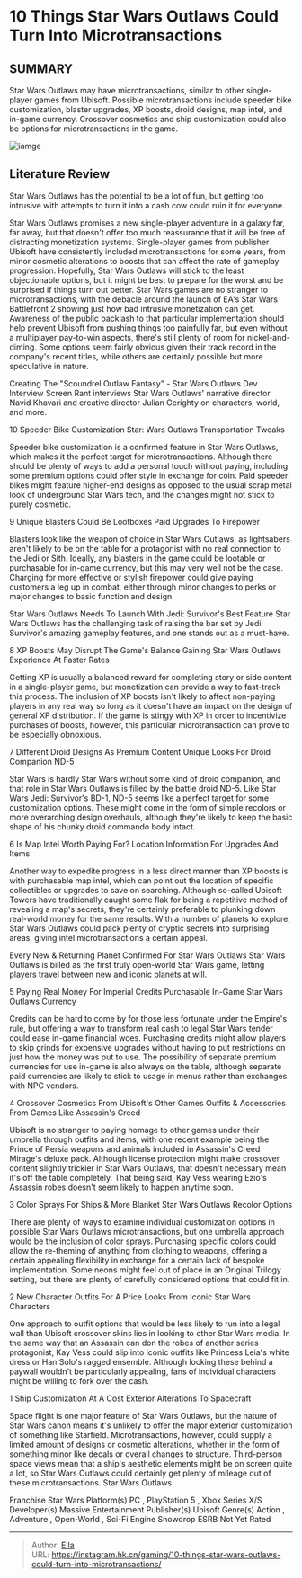 # 10 Things Star Wars Outlaws Could Turn Into Microtransactions


## SUMMARY 


 Star Wars Outlaws may have microtransactions, similar to other single-player games from Ubisoft. 
 Possible microtransactions include speeder bike customization, blaster upgrades, XP boosts, droid designs, map intel, and in-game currency. 
 Crossover cosmetics and ship customization could also be options for microtransactions in the game. 

![iamge](https://static1.srcdn.com/wordpress/wp-content/uploads/2023/06/star-wars-outlaws-with-a-ship-from-shadows-of-the-empire-in-the-corner.jpg)

## Literature Review

Star Wars Outlaws has the potential to be a lot of fun, but getting too intrusive with attempts to turn it into a cash cow could ruin it for everyone.




Star Wars Outlaws promises a new single-player adventure in a galaxy far, far away, but that doesn&#39;t offer too much reassurance that it will be free of distracting monetization systems. Single-player games from publisher Ubisoft have consistently included microtransactions for some years, from minor cosmetic alterations to boosts that can affect the rate of gameplay progression. Hopefully, Star Wars Outlaws will stick to the least objectionable options, but it might be best to prepare for the worst and be surprised if things turn out better.
Star Wars games are no stranger to microtransactions, with the debacle around the launch of EA&#39;s Star Wars Battlefront 2 showing just how bad intrusive monetization can get. Awareness of the public backlash to that particular implementation should help prevent Ubisoft from pushing things too painfully far, but even without a multiplayer pay-to-win aspects, there&#39;s still plenty of room for nickel-and-diming. Some options seem fairly obvious given their track record in the company&#39;s recent titles, while others are certainly possible but more speculative in nature.
            
 
 Creating The &#34;Scoundrel Outlaw Fantasy&#34; - Star Wars Outlaws Dev Interview 
Screen Rant interviews Star Wars Outlaws&#39; narrative director Navid Khavari and creative director Julian Gerighty on characters, world, and more.












 








 10  Speeder Bike Customization 
Star: Wars Outlaws Transportation Tweaks


 







Speeder bike customization is a confirmed feature in Star Wars Outlaws, which makes it the perfect target for microtransactions. Although there should be plenty of ways to add a personal touch without paying, including some premium options could offer style in exchange for coin. Paid speeder bikes might feature higher-end designs as opposed to the usual scrap metal look of underground Star Wars tech, and the changes might not stick to purely cosmetic.





 9  Unique Blasters Could Be Lootboxes 
Paid Upgrades To Firepower
        

Blasters look like the weapon of choice in Star Wars Outlaws, as lightsabers aren&#39;t likely to be on the table for a protagonist with no real connection to the Jedi or Sith. Ideally, any blasters in the game could be lootable or purchasable for in-game currency, but this may very well not be the case. Charging for more effective or stylish firepower could give paying customers a leg up in combat, either through minor changes to perks or major changes to basic function and design.
            
 
 Star Wars Outlaws Needs To Launch With Jedi: Survivor&#39;s Best Feature 
Star Wars Outlaws has the challenging task of raising the bar set by Jedi: Survivor&#39;s amazing gameplay features, and one stands out as a must-have. 








 8  XP Boosts May Disrupt The Game&#39;s Balance 
Gaining Star Wars Outlaws Experience At Faster Rates
        

Getting XP is usually a balanced reward for completing story or side content in a single-player game, but monetization can provide a way to fast-track this process. The inclusion of XP boosts isn&#39;t likely to affect non-paying players in any real way so long as it doesn&#39;t have an impact on the design of general XP distribution. If the game is stingy with XP in order to incentivize purchases of boosts, however, this particular microtransaction can prove to be especially obnoxious.





 7  Different Droid Designs As Premium Content 
Unique Looks For Droid Companion ND-5
        

Star Wars is hardly Star Wars without some kind of droid companion, and that role in Star Wars Outlaws is filled by the battle droid ND-5. Like Star Wars Jedi: Survivor&#39;s BD-1, ND-5 seems like a perfect target for some customization options. These might come in the form of simple recolors or more overarching design overhauls, although they&#39;re likely to keep the basic shape of his chunky droid commando body intact.





 6  Is Map Intel Worth Paying For? 
Location Information For Upgrades And Items


 







Another way to expedite progress in a less direct manner than XP boosts is with purchasable map intel, which can point out the location of specific collectibles or upgrades to save on searching. Although so-called Ubisoft Towers have traditionally caught some flak for being a repetitive method of revealing a map&#39;s secrets, they&#39;re certainly preferable to plunking down real-world money for the same results. With a number of planets to explore, Star Wars Outlaws could pack plenty of cryptic secrets into surprising areas, giving intel microtransactions a certain appeal.
            
 
 Every New &amp; Returning Planet Confirmed For Star Wars Outlaws 
Star Wars Outlaws is billed as the first truly open-world Star Wars game, letting players travel between new and iconic planets at will.








 5  Paying Real Money For Imperial Credits 
Purchasable In-Game Star Wars Outlaws Currency
        

Credits can be hard to come by for those less fortunate under the Empire&#39;s rule, but offering a way to transform real cash to legal Star Wars tender could ease in-game financial woes. Purchasing credits might allow players to skip grinds for expensive upgrades without having to put restrictions on just how the money was put to use. The possibility of separate premium currencies for use in-game is also always on the table, although separate paid currencies are likely to stick to usage in menus rather than exchanges with NPC vendors.





 4  Crossover Cosmetics From Ubisoft&#39;s Other Games 
Outfits &amp; Accessories From Games Like Assassin&#39;s Creed
        

Ubisoft is no stranger to paying homage to other games under their umbrella through outfits and items, with one recent example being the Prince of Persia weapons and animals included in Assassin&#39;s Creed Mirage&#39;s deluxe pack. Although license protection might make crossover content slightly trickier in Star Wars Outlaws, that doesn&#39;t necessary mean it&#39;s off the table completely. That being said, Kay Vess wearing Ezio&#39;s Assassin robes doesn&#39;t seem likely to happen anytime soon.





 3  Color Sprays For Ships &amp; More 
Blanket Star Wars Outlaws Recolor Options
        

There are plenty of ways to examine individual customization options in possible Star Wars Outlaws microtransactions, but one umbrella approach would be the inclusion of color sprays. Purchasing specific colors could allow the re-theming of anything from clothing to weapons, offering a certain appealing flexibility in exchange for a certain lack of bespoke implementation. Some neons might feel out of place in an Original Trilogy setting, but there are plenty of carefully considered options that could fit in.





 2  New Character Outfits For A Price 
Looks From Iconic Star Wars Characters


 







One approach to outfit options that would be less likely to run into a legal wall than Ubisoft crossover skins lies in looking to other Star Wars media. In the same way that an Assassin can don the robes of another series protagonist, Kay Vess could slip into iconic outfits like Princess Leia&#39;s white dress or Han Solo&#39;s ragged ensemble. Although locking these behind a paywall wouldn&#39;t be particularly appealing, fans of individual characters might be willing to fork over the cash.





 1  Ship Customization At A Cost 
Exterior Alterations To Spacecraft
        

Space flight is one major feature of Star Wars Outlaws, but the nature of Star Wars canon means it&#39;s unlikely to offer the major exterior customization of something like Starfield. Microtransactions, however, could supply a limited amount of designs or cosmetic alterations, whether in the form of something minor like decals or overall changes to structure. Third-person space views mean that a ship&#39;s aesthetic elements might be on screen quite a lot, so Star Wars Outlaws could certainly get plenty of mileage out of these microtransactions.
  Star Wars Outlaws  


  Franchise    Star Wars     Platform(s)    PC , PlayStation 5 , Xbox Series X/S     Developer(s)    Massive Entertainment     Publisher(s)    Ubisoft     Genre(s)    Action , Adventure , Open-World ,  Sci-Fi     Engine    Snowdrop     ESRB    Not Yet Rated    



---

> Author: [Ella](https://instagram.hk.cn/)  
> URL: https://instagram.hk.cn/gaming/10-things-star-wars-outlaws-could-turn-into-microtransactions/  

